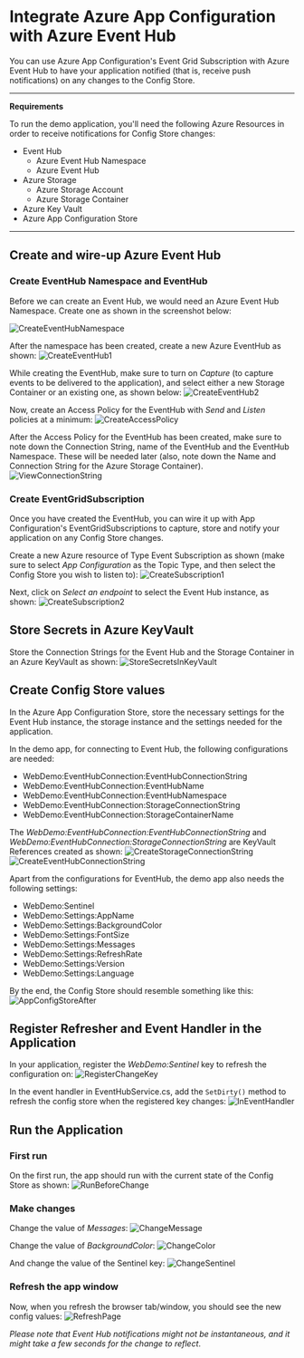 # Integrate Azure App Configuration with Azure Event Hub
You can use Azure App Configuration's Event Grid Subscription with Azure Event Hub to have your application notified (that is, receive push notifications) on any changes to the Config Store.

---

**Requirements**

To run the demo application, you'll need the following Azure Resources in order to receive notifications for Config Store changes:

- Event Hub
  - Azure Event Hub Namespace
  - Azure Event Hub
- Azure Storage
  - Azure Storage Account
  - Azure Storage Container
- Azure Key Vault
- Azure App Configuration Store

---

## Create and wire-up Azure Event Hub

### Create EventHub Namespace and EventHub

Before we can create an Event Hub, we would need an Azure Event Hub Namespace. Create one as shown in the screenshot below:

![CreateEventHubNamespace](./images/1%20-%20CreateEventHubNamespace.png)

After the namespace has been created, create a new Azure EventHub as shown:
![CreateEventHub1](./images/2%20-%20CreateEventHub1.png)

While creating the EventHub, make sure to turn on *Capture* (to capture events to be delivered to the application), and select either a new Storage Container or an existing one, as shown below:
![CreateEventHub2](./images/3%20-%20CreateEventHub2%20-%20with%20capture%20events.png)

Now, create an Access Policy for the EventHub with *Send* and *Listen* policies at a minimum:
![CreateAccessPolicy](./images/4%20-%20CreateAccessPolicyEventHub.png)

After the Access Policy for the EventHub has been created, make sure to note down the Connection String, name of the EventHub and the EventHub Namespace. These will be needed later (also, note down the Name and Connection String for the Azure Storage Container).
![ViewConnectionString](./images/5%20-%20ViewAndStoreEventHubConnectionStringInKeyVault.png)

### Create EventGridSubscription

Once you have created the EventHub, you can wire it up with App Configuration's EventGridSubscriptions to capture, store and notify your application on any Config Store changes.

Create a new Azure resource of Type Event Subscription as shown (make sure to select *App Configuration* as the Topic Type, and then select the Config Store you wish to listen to):
![CreateSubscription1](./images/6.1%20-%20CreateEventHubSubscription.png)

Next, click on *Select an endpoint* to select the Event Hub instance, as shown:
![CreateSubscription2](./images/6.2%20-%20SelectEventHubCreated.png)

## Store Secrets in Azure KeyVault

Store the Connection Strings for the Event Hub and the Storage Container in an Azure KeyVault as shown:
![StoreSecretsInKeyVault](./images/7%20-%20CreateKeyVaultSecrets.png)

## Create Config Store values

In the Azure App Configuration Store, store the necessary settings for the Event Hub instance, the storage instance and the settings needed for the application.

In the demo app, for connecting to Event Hub, the following configurations are needed:

- WebDemo:EventHubConnection:EventHubConnectionString
- WebDemo:EventHubConnection:EventHubName
- WebDemo:EventHubConnection:EventHubNamespace
- WebDemo:EventHubConnection:StorageConnectionString
- WebDemo:EventHubConnection:StorageContainerName

The *WebDemo:EventHubConnection:EventHubConnectionString* and *WebDemo:EventHubConnection:StorageConnectionString* are KeyVault References created as shown:
![CreateStorageConnectionString](./images/8%20-%20CreateStorageConnectionStringKeyVaultRef.png)
![CreateEventHubConnectionString](./images/9%20-%20CreateEventHubConnectionStringKeyVaultRef.png)

Apart from the configurations for EventHub, the demo app also needs the following settings:

- WebDemo:Sentinel
- WebDemo:Settings:AppName
- WebDemo:Settings:BackgroundColor
- WebDemo:Settings:FontSize
- WebDemo:Settings:Messages
- WebDemo:Settings:RefreshRate
- WebDemo:Settings:Version
- WebDemo:Settings:Language

By the end, the Config Store should resemble something like this:
![AppConfigStoreAfter](./images/10%20-%20AppConfigStoreAfter.png)

## Register Refresher and Event Handler in the Application

In your application, register the *WebDemo:Sentinel* key to refresh the configuration on:
![RegisterChangeKey](./images/11%20-%20RegisterRefreshConfigKey.png)

In the event handler in EventHubService.cs, add the ``SetDirty()`` method to refresh the config store when the registered key changes:
![InEventHandler](./images/12%20-%20Refresher.SetDirtyInProcessEventHandler.png)

## Run the Application

### First run

On the first run, the app should run with the current state of the Config Store as shown:
![RunBeforeChange](./images/13%20-%20RunBeforeChange.png)

### Make changes

Change the value of *Messages*:
![ChangeMessage](./images/14.1%20-%20Change.png)

Change the value of *BackgroundColor*:
![ChangeColor](./images/14.2%20-%20Change.png)

And change the value of the Sentinel key:
![ChangeSentinel](./images/14.3%20-%20SentinelChange.png)

### Refresh the app window

Now, when you refresh the browser tab/window, you should see the new config values:
![RefreshPage](./images/15%20-%20RefreshPage.png)

*Please note that Event Hub notifications might not be instantaneous, and it might take a few seconds for the change to reflect*.
